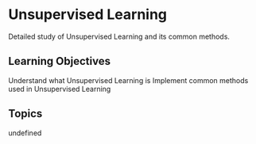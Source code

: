 # Unsupervised Learning

Detailed study of Unsupervised Learning and its common methods.

## Learning Objectives
Understand what Unsupervised Learning is
Implement common methods used in Unsupervised Learning

## Topics
undefined